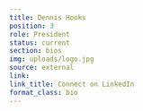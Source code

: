 ```yaml
---
title: Dennis Hooks
position: 3
role: President
status: current
section: bios
img: uploads/logo.jpg
source: external
link: 
link_title: Connect on LinkedIn
format_class: bio
---
```

